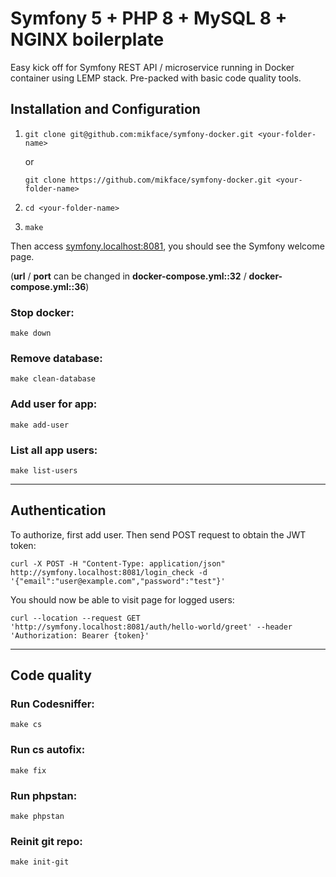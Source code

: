 # Symfony 5 + PHP 8 + MySQL 8 + NGINX boilerplate

Easy kick off for Symfony REST API / microservice running in Docker container using LEMP stack. Pre-packed with basic code quality tools. 
## Installation and Configuration

1) `git clone git@github.com:mikface/symfony-docker.git <your-folder-name>` 

    or

    `git clone https://github.com/mikface/symfony-docker.git <your-folder-name>`

2) `cd <your-folder-name>`

3) `make`

Then access [symfony.localhost:8081](http://symfony.localhost:8081), you should see the Symfony welcome page.

(**url** / **port** can be changed in **docker-compose.yml::32** / **docker-compose.yml::36**)

### Stop docker:

`make down`

### Remove database:

`make clean-database`

### Add user for app:

`make add-user`

### List all app users:

`make list-users`

---

## Authentication

To authorize, first add user. Then send POST request to obtain the JWT token:

`curl -X POST -H "Content-Type: application/json" http://symfony.localhost:8081/login_check -d '{"email":"user@example.com","password":"test"}'`

You should now be able to visit page for logged users:

`curl --location --request GET 'http://symfony.localhost:8081/auth/hello-world/greet' --header 'Authorization: Bearer {token}'`

---

## Code quality

### Run Codesniffer:

`make cs`

### Run cs autofix:

`make fix`

### Run phpstan:

`make phpstan`

### Reinit git repo:

`make init-git`

